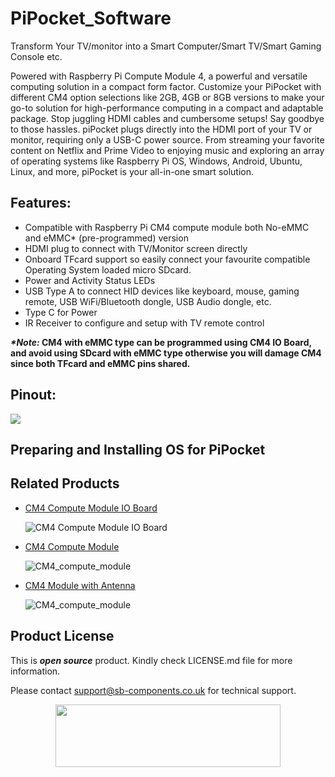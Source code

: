 # PiPocket_Software

Transform Your TV/monitor into a Smart Computer/Smart TV/Smart Gaming Console etc.

Powered with Raspberry Pi Compute Module 4, a powerful and versatile computing solution in a compact form factor. Customize your PiPocket with different CM4 option selections like 2GB, 4GB or 8GB versions to make your go-to solution for high-performance computing in a compact and adaptable package.
Stop juggling HDMI cables and cumbersome setups! Say goodbye to those hassles. piPocket plugs directly into the HDMI port of your TV or monitor, requiring only a USB-C power source. From streaming your favorite content on Netflix and Prime Video to enjoying music and exploring an array of operating systems like Raspberry Pi OS, Windows, Android, Ubuntu, Linux, and more, piPocket is your all-in-one smart solution.

## Features:
- Compatible with Raspberry Pi CM4 compute module both No-eMMC and eMMC* (pre-programmed) version
- HDMI plug to connect with TV/Monitor screen directly 
- Onboard TFcard support so easily connect your favourite compatible Operating System loaded micro SDcard.
- Power and Activity Status LEDs
- USB Type A to connect HID devices like keyboard, mouse, gaming remote, USB WiFi/Bluetooth dongle, USB Audio dongle, etc.
- Type C for Power
- IR Receiver to configure and setup with TV remote control

**_*Note:_ CM4 with eMMC type can be programmed using CM4 IO Board, and avoid using SDcard with eMMC type otherwise you will damage CM4 since both TFcard and eMMC pins shared.** 

## Pinout: 
<img src="https://cdn.shopify.com/s/files/1/1217/2104/files/2_49.png?v=1729244767" >

## Preparing and Installing OS for PiPocket



## Related Products  

  * [CM4 Compute Module IO Board](https://shop.sb-components.co.uk/products/compute-module-4-io-board-1)

    ![CM4 Compute Module IO Board](https://shop.sb-components.co.uk/cdn/shop/products/ComputeModule4IOBoard_3.jpg?v=1603359036&width=150)

  * [CM4 Compute Module ](https://shop.sb-components.co.uk/products/compute-module-4-board)

    ![CM4_compute_module](https://shop.sb-components.co.uk/cdn/shop/products/CM41_1024x1024_d28f9d00-0447-448b-8d22-f0a4df7d720e.jpg?v=1603697366&width=150)
  
  * [CM4 Module with Antenna](https://shop.sb-components.co.uk/products/raspberry-pi-compute-module-4-antenna-kit)

    ![CM4_compute_module](https://shop.sb-components.co.uk/cdn/shop/products/5dfe3c7f-6ede-4bae-8079-57a06e1258c1_CM_4_AERIAL_028_0e92f365-7ffa-4a92-bf3a-ee392d3542d2.jpg?v=1612261511&width=150)
  
        
## Product License

This is ***open source*** product. Kindly check LICENSE.md file for more information.

Please contact support@sb-components.co.uk for technical support.
<p align="center">
  <img width="360" height="100" src="https://cdn.shopify.com/s/files/1/1217/2104/files/Logo_sb_component_3.png?v=1666086771&width=300">
</p>
